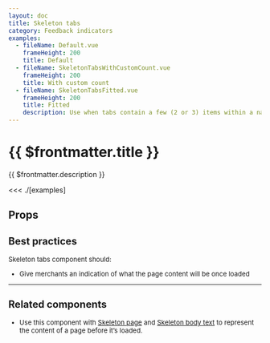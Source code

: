 ```yaml
---
layout: doc
title: Skeleton tabs
category: Feedback indicators
examples:
  - fileName: Default.vue
    frameHeight: 200
    title: Default
  - fileName: SkeletonTabsWithCustomCount.vue
    frameHeight: 200
    title: With custom count
  - fileName: SkeletonTabsFitted.vue
    frameHeight: 200
    title: Fitted
    description: Use when tabs contain a few (2 or 3) items within a narrow column.
---
```


# {{ $frontmatter.title }}

<Lede>

{{ $frontmatter.description }}

</Lede>

<Examples>

<<< ./[examples]

</Examples>

## Props

<PropsTable />

<div style="font-size: 0.8125rem">

## Best practices

Skeleton tabs component should:

- Give merchants an indication of what the page content will be once loaded

---

## Related components

- Use this component with [Skeleton page](/components/SkeletonPage) and [Skeleton body text](/components/SkeletonBodyText) to represent the content of a page before it’s loaded.

</div>
